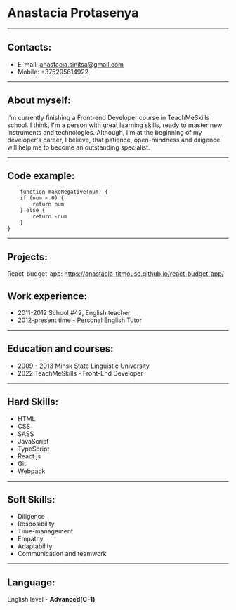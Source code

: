 # Anastacia Protasenya

---

## Contacts:

- E-mail: anastacia.sinitsa@gmail.com
- Mobile: +375295614922

---

## About myself:

I'm currently finishing a Front-end Developer course in TeachMeSkills school. I think, I'm a person with great learning skills, ready to master new instruments and technologies. Although, I'm at the beginning of my developer's career, I believe, that patience, open-mindness and diligence will help me to become an outstanding specialist.

---

## Code example:

```
    function makeNegative(num) {
    if (num < 0) {
        return num
    } else {
        return -num
    }
}
```

---

## Projects:

React-budget-app: https://anastacia-titmouse.github.io/react-budget-app/

## Work experience:

- 2011-2012 School #42, English teacher
- 2012-present time - Personal English Tutor

---

## Education and courses:

- 2009 - 2013 Minsk State Linguistic University
- 2022 TeachMeSkills - Front-End Developer

---

## Hard Skills:

- HTML
- CSS
- SASS
- JavaScript
- TypeScript
- React.js
- Git
- Webpack

---

## Soft Skills:

- Diligence
- Resposibility
- Time-management
- Empathy
- Adaptability
- Communication and teamwork

---

## Language:

English level - **Advanced(C-1)**
